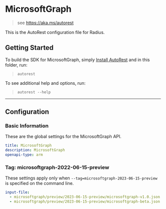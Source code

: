 # MicrosoftGraph

> see https://aka.ms/autorest

This is the AutoRest configuration file for Radius.

## Getting Started

To build the SDK for MicrosoftGraph, simply [Install AutoRest](https://aka.ms/autorest/install) and in this folder, run:

> `autorest`

To see additional help and options, run:

> `autorest --help`

---

## Configuration

### Basic Information

These are the global settings for the MicrosoftGraph API.

``` yaml
title: MicrosoftGraph
description: MicrosoftGraph
openapi-type: arm
```

### Tag: microsoftgraph-2022-06-15-preview

These settings apply only when `--tag=microsoftgraph-2023-06-15-preview` is specified on the command line.

```yaml $(tag) == 'microsoftgraph-2023-06-15-preview'
input-file: 
  - microsoftgraph/preview/2023-06-15-preview/microsoftgraph-v1.0.json
  - microsoftgraph/preview/2023-06-15-preview/microsoftgraph-beta.json
```